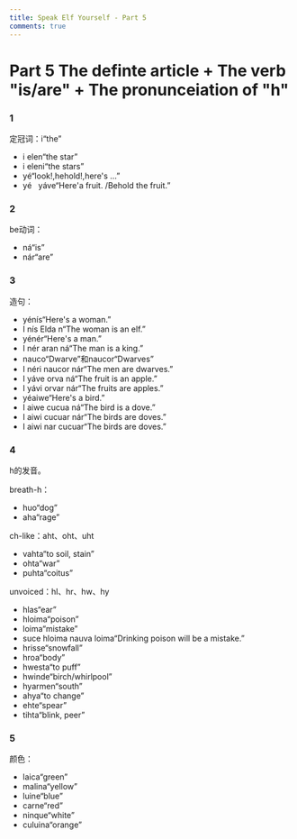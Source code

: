 ```yaml
---
title: Speak Elf Yourself - Part 5
comments: true
---
```

# Part 5 The definte article + The verb "is/are" + The pronunceiation of "h"


### 1
定冠词：i“the”

- i elen“the star”
- i eleni“the stars”
- yé“look!,hehold!,here's …”
- yé   yáve“Here'a fruit. /Behold the fruit.”


### 2
be动词：

- ná“is”
- nár“are”

### 3
造句：

- yénís“Here's a woman.”
- I nís Elda n“The woman is an elf.”
-  yénér“Here's a man.”
- I nér aran ná“The man is a king.”
- nauco“Dwarve”和naucor“Dwarves”  
- I néri naucor nár“The men are dwarves.”
- I yáve orva ná“The fruit is an apple.”
- I yávi orvar nár“The fruits are apples.”
- yéaiwe“Here's a bird.”   
- I aiwe cucua ná“The bird is a dove.”
- I aiwi cucuar nár“The birds are doves.”
- I aiwi nar cucuar“The birds are doves.”
### 4
h的发音。

breath-h：

- huo“dog”
- aha“rage”

ch-like：aht、oht、uht

- vahta“to soil, stain”        
- ohta“war” 
- puhta“coitus”

unvoiced：hl、hr、hw、hy

- hlas“ear”
- hloima“poison” 
- loima“mistake”    
- suce hloima nauva loima“Drinking poison will be a mistake.”
- hrisse“snowfall”                 
- hroa“body”
- hwesta“to puff”                
- hwinde“birch/whirlpool”   
- hyarmen“south”                     
- ahya“to change”            
- ehte“spear”                
- tihta“blink, peer”

### 5
颜色：

- laica“green”          
- malina“yellow”   
- luine“blue”      
- carne“red”        
- ninque“white”         
- culuina“orange”
